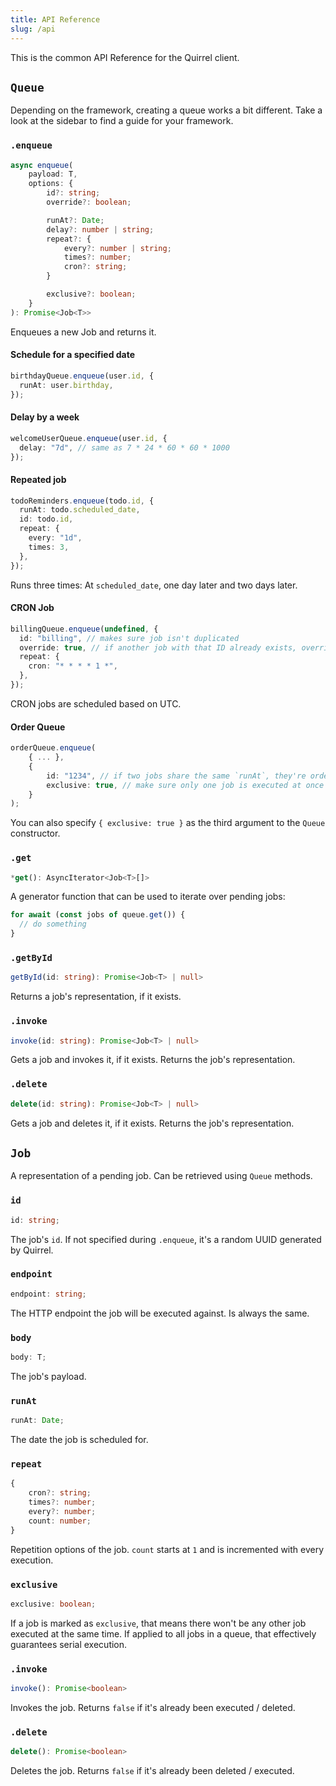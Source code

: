 ```yaml
---
title: API Reference
slug: /api
---
```


This is the common API Reference for the Quirrel client.

## `Queue`

Depending on the framework, creating a queue works a bit different.
Take a look at the sidebar to find a guide for your framework.

### `.enqueue`

```ts
async enqueue(
    payload: T,
    options: {
        id?: string;
        override?: boolean;

        runAt?: Date;
        delay?: number | string;
        repeat?: {
            every?: number | string;
            times?: number;
            cron?: string;
        }

        exclusive?: boolean;
    }
): Promise<Job<T>>
```

Enqueues a new Job and returns it.

#### Schedule for a specified date

```ts
birthdayQueue.enqueue(user.id, {
  runAt: user.birthday,
});
```

#### Delay by a week

```ts
welcomeUserQueue.enqueue(user.id, {
  delay: "7d", // same as 7 * 24 * 60 * 60 * 1000
});
```

#### Repeated job

```ts
todoReminders.enqueue(todo.id, {
  runAt: todo.scheduled_date,
  id: todo.id,
  repeat: {
    every: "1d",
    times: 3,
  },
});
```

Runs three times: At `scheduled_date`, one day later and two days later.

#### CRON Job

```ts
billingQueue.enqueue(undefined, {
  id: "billing", // makes sure job isn't duplicated
  override: true, // if another job with that ID already exists, override it
  repeat: {
    cron: "* * * * 1 *",
  },
});
```

CRON jobs are scheduled based on UTC.

#### Order Queue

```ts
orderQueue.enqueue(
    { ... },
    {
        id: "1234", // if two jobs share the same `runAt`, they're ordered by ID.
        exclusive: true, // make sure only one job is executed at once
    }
);
```

You can also specify `{ exclusive: true }` as the third argument to the `Queue` constructor.

### `.get`

```ts
*get(): AsyncIterator<Job<T>[]>
```

A generator function that can be used to iterate over pending jobs:

```ts
for await (const jobs of queue.get()) {
  // do something
}
```

### `.getById`

```ts
getById(id: string): Promise<Job<T> | null>
```

Returns a job's representation, if it exists.

### `.invoke`

```ts
invoke(id: string): Promise<Job<T> | null>
```

Gets a job and invokes it, if it exists.
Returns the job's representation.

### `.delete`

```ts
delete(id: string): Promise<Job<T> | null>
```

Gets a job and deletes it, if it exists.
Returns the job's representation.

## `Job`

A representation of a pending job.
Can be retrieved using `Queue` methods.

### `id`

```ts
id: string;
```

The job's `id`.
If not specified during `.enqueue`, it's a random UUID generated by Quirrel.

### `endpoint`

```ts
endpoint: string;
```

The HTTP endpoint the job will be executed against.
Is always the same.

### `body`

```ts
body: T;
```

The job's payload.

### `runAt`

```ts
runAt: Date;
```

The date the job is scheduled for.

### `repeat`

```ts
{
    cron?: string;
    times?: number;
    every?: number;
    count: number;
}
```

Repetition options of the job.
`count` starts at `1` and is incremented with every execution.

### `exclusive`

```ts
exclusive: boolean;
```

If a job is marked as `exclusive`, that means there won't be any other job executed at the same time.
If applied to all jobs in a queue, that effectively guarantees serial execution.

### `.invoke`

```ts
invoke(): Promise<boolean>
```

Invokes the job.
Returns `false` if it's already been executed / deleted.

### `.delete`

```ts
delete(): Promise<boolean>
```

Deletes the job.
Returns `false` if it's already been deleted / executed.
